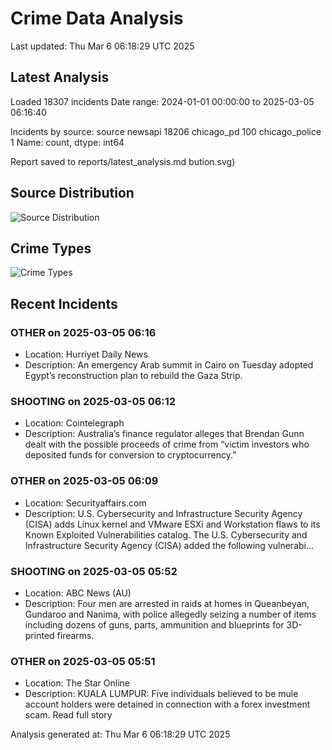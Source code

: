 # Crime Data Analysis
Last updated: Thu Mar  6 06:18:29 UTC 2025

## Latest Analysis

Loaded 18307 incidents
Date range: 2024-01-01 00:00:00 to 2025-03-05 06:16:40

Incidents by source:
source
newsapi           18206
chicago_pd          100
chicago_police        1
Name: count, dtype: int64

Report saved to reports/latest_analysis.md
bution.svg)

## Source Distribution
![Source Distribution](images/source_distribution.svg)

## Crime Types
![Crime Types](images/crime_types.svg)

## Recent Incidents

### OTHER on 2025-03-05 06:16
- Location: Hurriyet Daily News
- Description: An emergency Arab summit in Cairo on Tuesday adopted Egypt’s reconstruction plan to rebuild the Gaza Strip.


### SHOOTING on 2025-03-05 06:12
- Location: Cointelegraph
- Description: Australia’s finance regulator alleges that Brendan Gunn dealt with the possible proceeds of crime from “victim investors who deposited funds for conversion to cryptocurrency.”


### OTHER on 2025-03-05 06:09
- Location: Securityaffairs.com
- Description: U.S. Cybersecurity and Infrastructure Security Agency (CISA) adds Linux kernel and VMware ESXi and Workstation flaws to its Known Exploited Vulnerabilities catalog. The U.S. Cybersecurity and Infrastructure Security Agency (CISA) added the following vulnerabi…


### SHOOTING on 2025-03-05 05:52
- Location: ABC News (AU)
- Description: Four men are arrested in raids at homes in Queanbeyan, Gundaroo and Nanima, with police allegedly seizing a number of items including dozens of guns, parts, ammunition and blueprints for 3D-printed firearms.


### OTHER on 2025-03-05 05:51
- Location: The Star Online
- Description: KUALA LUMPUR: Five individuals believed to be mule account holders were detained in connection with a forex investment scam. Read full story

Analysis generated at: Thu Mar  6 06:18:29 UTC 2025
